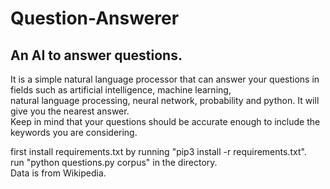 # Question-Answerer
## An AI to answer questions.  
It is a simple natural language processor that can answer your questions in fields such as artificial intelligence, machine learning,  
natural language processing, neural network, probability and python. It will give you the nearest answer.  
Keep in mind that your questions should be accurate enough to include the keywords you are considering. 

first install requirements.txt by running "pip3 install -r requirements.txt".  
run "python questions.py corpus" in the directory.  
Data is from Wikipedia.
